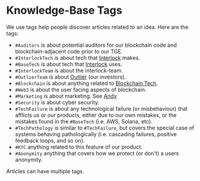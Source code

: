 <!-- @format -->

# Knowledge-Base Tags

We use tags help people discover articles related to an idea.
Here are the tags:

- `#Auditors` is about potential auditors for our blockchain code and blockchain-adjacent code prior to our TGE.
- `#InterlockTech` is about tech that [Interlock](../who/interlock.md) makes.
- `#BaseTech` is about tech that [Interlock](../who/interlock.md) uses.
- `#InterlockTeam` is about the interlock-team.
- `#OutlierTeam` is about [Outlier](../who/outlier.md) (our investors).
- `#Blockchain` is about anything related to [Blockchain Tech](../what/blockchain.md).
- `#Web3` is about the user facing aspects of blockchain.
- `#Marketing` is about marketing. See [Andy](../who/andy.md)
- `#Security` is about cyber security.
- `#TechFailure` is about any technological failure (or misbehaviour) that afflicts us or our products, either due to our own mistakes, or the mistakes found in the `#BaseTech` (i.e. AWS, Solana, etc).
- `#TechPathology` is similar to `#TechFailure`, but covers the special case of systems behaving pathologically (i.e. cascading failures, positive feedback loops, and so on).
- `#KYC` anything related to this feature of our product.
- `#Anonymity` anything that covers how we protect (or don't) a users anonymity.

Articles can have multiple tags.
